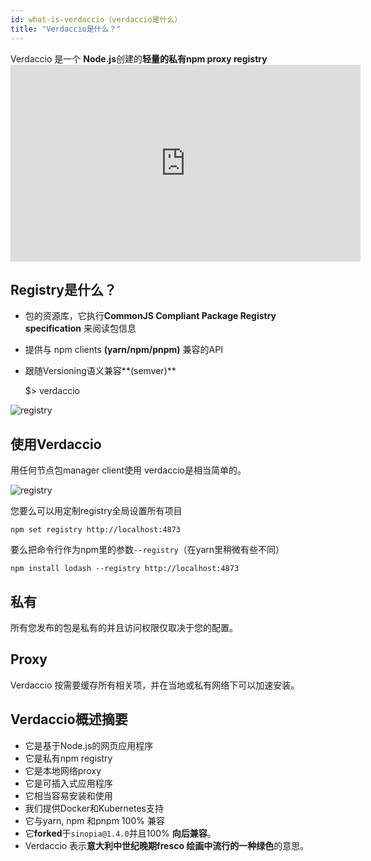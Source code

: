 ```yaml
---
id: what-is-verdaccio（verdaccio是什么）
title: "Verdaccio是什么？"
---
```


Verdaccio 是一个 **Node.js**创建的**轻量的私有npm proxy registry** <iframe width="560" height="315" src="https://www.youtube.com/embed/hDIFKzmoCaA" frameborder="0" allow="accelerometer; autoplay; encrypted-media; gyroscope; picture-in-picture" allowfullscreen mark="crwd-mark"></iframe> 

## Registry是什么？

* 包的资源库，它执行**CommonJS Compliant Package Registry specification** 来阅读包信息
* 提供与 npm clients **(yarn/npm/pnpm)** 兼容的API
* 跟随Versioning语义兼容**(semver)**

    $> verdaccio
    

![registry](assets/verdaccio_server.gif)

## 使用Verdaccio

用任何节点包manager client使用 verdaccio是相当简单的。

![registry](assets/npm_install.gif)

您要么可以用定制registry全局设置所有项目

    npm set registry http://localhost:4873
    

要么把命令行作为npm里的参数`--registry`（在yarn里稍微有些不同）

    npm install lodash --registry http://localhost:4873
    

## 私有

所有您发布的包是私有的并且访问权限仅取决于您的配置。

## Proxy

Verdaccio 按需要缓存所有相关项，并在当地或私有网络下可以加速安装。

## Verdaccio概述摘要

* 它是基于Node.js的网页应用程序
* 它是私有npm registry
* 它是本地网络proxy
* 它是可插入式应用程序
* 它相当容易安装和使用
* 我们提供Docker和Kubernetes支持
* 它与yarn, npm 和pnpm 100% 兼容
* 它**forked**于`sinopia@1.4.0`并且100% **向后兼容**。
* Verdaccio 表示**意大利中世纪晚期fresco 绘画中流行的一种绿色**的意思。